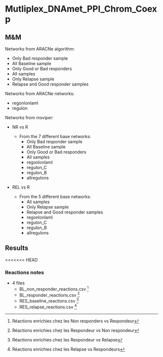 # Mutliplex_DNAmet_PPI_Chrom_Coexp

## M&M

Networks from ARACNe algorithm:
* Only Bad responder sample
* All Baseline sample
* Only Good or Bad responders
* All samples
* Only Relapse sample
* Relapse and Good responder samples

Networks from ARACNe networks:
* regonlonlaml
* regulon

Networks from msviper:
* NR vs R
  * From the 7 different base networks:
    * Only Bad responder sample
    * All Baseline sample
    * Only Good or Bad responders
    * All samples
    * regonlonlaml
    * regulon_C
    * regulon_B
    * allregulons


* REL vs R
  * From the 5 different base networks:
    * All samples
    * Only Relapse sample
    * Relapse and Good responder samples
    * regonlonlaml
    * regulon_C
    * regulon_B
    * allregulons


## Results
<<<<<<< HEAD

### Reactions notes

* 4 files
  * BL_non_responder_reactions.csv [^1]
  * BL_responder_reactions.csv [^2]
  * RES_baseline_reactions.csv [^3]
  * RES_relapse_reactions.csv [^4]

[^1]: Réactions enrichies chez les Non responders vs Respondeur  
[^2]: Réactions enrichies chez les Respondeur vs Non respondeur  
[^3]: Réactions enrichies chez les Respondeur vs Relapse  
[^4]: Réactions enrichies chez les Relapse vs Respondeurs  
